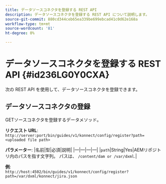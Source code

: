 ```yaml
---
title: データソースコネクタを登録する REST API
description: データソースコネクタを登録する REST API について説明します。
source-git-commit: 880cd344ceb65ea339be699ebcad41c0d62e168a
workflow-type: tm+mt
source-wordcount: '81'
ht-degree: 0%

---
```


# データソースコネクタを登録する REST API {#id236LG0Y0CXA}

次の REST API を使用して、データソースコネクタを登録できます。

## データソースコネクタの登録

GETソースコネクタを登録するデータメソッド。

**リクエスト URL**:
`http://server:port/bin/guides/v1/konnect/config/register?path=<uploaded file path>`

**パラメーター**: |名前|型|必須|説明| |—|—|—|—| |`path`|String|Yes|AEMリポジトリ内のパスを指す文字列。 パスは、 `/content/dam or /var/dxml`.|

**例**:\
`http://host:4502/bin/guides/v1/konnect/config/register?path=/var/dxml/konnect/jira.json`
